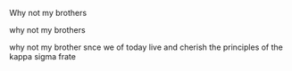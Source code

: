 Why not my brothers



why not my brothers


why not my brother snce we of today live and cherish the principles of the kappa sigma frate